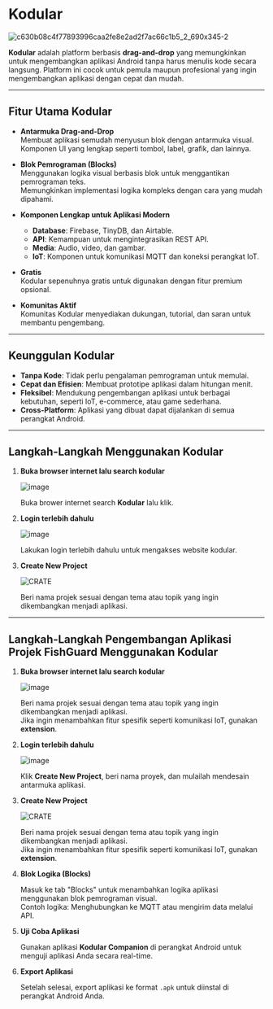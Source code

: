 # **Kodular**

![c630b08c4f77893996caa2fe8e2ad2f7ac66c1b5_2_690x345-2](https://github.com/user-attachments/assets/5999cf09-269b-43de-8adc-c540e9fafea6)


**Kodular** adalah platform berbasis **drag-and-drop** yang memungkinkan untuk mengembangkan aplikasi Android tanpa harus menulis kode secara langsung. Platform ini cocok untuk pemula maupun profesional yang ingin mengembangkan aplikasi dengan cepat dan mudah.

---

## **Fitur Utama Kodular**

- **Antarmuka Drag-and-Drop**  
  Membuat aplikasi semudah menyusun blok dengan antarmuka visual.  
  Komponen UI yang lengkap seperti tombol, label, grafik, dan lainnya.

- **Blok Pemrograman (Blocks)**  
  Menggunakan logika visual berbasis blok untuk menggantikan pemrograman teks.  
  Memungkinkan implementasi logika kompleks dengan cara yang mudah dipahami.

- **Komponen Lengkap untuk Aplikasi Modern**  
  - **Database**: Firebase, TinyDB, dan Airtable.  
  - **API**: Kemampuan untuk mengintegrasikan REST API.  
  - **Media**: Audio, video, dan gambar.  
  - **IoT**: Komponen untuk komunikasi MQTT dan koneksi perangkat IoT.

- **Gratis**  
  Kodular sepenuhnya gratis untuk digunakan dengan fitur premium opsional.

- **Komunitas Aktif**  
  Komunitas Kodular menyediakan dukungan, tutorial, dan saran untuk membantu pengembang.

---

## **Keunggulan Kodular**

- **Tanpa Kode**: Tidak perlu pengalaman pemrograman untuk memulai.  
- **Cepat dan Efisien**: Membuat prototipe aplikasi dalam hitungan menit.  
- **Fleksibel**: Mendukung pengembangan aplikasi untuk berbagai kebutuhan, seperti IoT, e-commerce, atau game sederhana.  
- **Cross-Platform**: Aplikasi yang dibuat dapat dijalankan di semua perangkat Android.

---

## **Langkah-Langkah Menggunakan Kodular**
1. **Buka browser internet lalu search kodular**  

   ![image](https://github.com/user-attachments/assets/b6d544fe-72db-436f-9bb8-9f56095a956c)

   Buka brower internet search **Kodular** lalu klik.

2. **Login terlebih dahulu**  

   ![image](https://github.com/user-attachments/assets/3b125571-535d-4ff4-9038-585b904ad326)

   Lakukan login terlebih dahulu untuk mengakses website kodular.

3. **Create New Project**  

   ![CRATE](https://github.com/user-attachments/assets/555a276d-784d-43a9-b812-d12097e3bbcf)

   Beri nama projek sesuai dengan tema atau topik yang ingin dikembangkan menjadi aplikasi.  

---
## **Langkah-Langkah Pengembangan Aplikasi Projek FishGuard Menggunakan Kodular**

1. **Buka browser internet lalu search kodular**  

   ![image](https://github.com/user-attachments/assets/b6d544fe-72db-436f-9bb8-9f56095a956c)

   Beri nama projek sesuai dengan tema atau topik yang ingin dikembangkan menjadi aplikasi.  
   Jika ingin menambahkan fitur spesifik seperti komunikasi IoT, gunakan **extension**.

2. **Login terlebih dahulu**  

   ![image](https://github.com/user-attachments/assets/3b125571-535d-4ff4-9038-585b904ad326)

   Klik **Create New Project**, beri nama proyek, dan mulailah mendesain antarmuka aplikasi.

3. **Create New Project**  

   ![CRATE](https://github.com/user-attachments/assets/555a276d-784d-43a9-b812-d12097e3bbcf)

   Beri nama projek sesuai dengan tema atau topik yang ingin dikembangkan menjadi aplikasi.  
   Jika ingin menambahkan fitur spesifik seperti komunikasi IoT, gunakan **extension**.

4. **Blok Logika (Blocks)**  

   Masuk ke tab "Blocks" untuk menambahkan logika aplikasi menggunakan blok pemrograman visual.  
   Contoh logika: Menghubungkan ke MQTT atau mengirim data melalui API.

5. **Uji Coba Aplikasi**  

   Gunakan aplikasi **Kodular Companion** di perangkat Android untuk menguji aplikasi Anda secara real-time.

6. **Export Aplikasi**  

   Setelah selesai, export aplikasi ke format `.apk` untuk diinstal di perangkat Android Anda.




